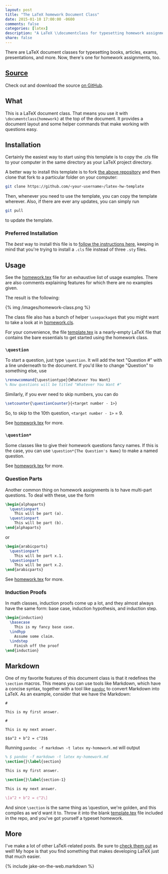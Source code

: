 ```yaml
---
layout: post
title: "The LaTeX homework Document Class"
date: 2015-01-10 17:00:00 -0600
comments: false
categories: [latex]
description: "A LaTeX \\documentclass for typesetting homework assignments."
share: false
---
```


There are LaTeX document classes for typesetting books, articles, exams,
presentations, and more. Now, there's one for homework assignments, too.

<!-- more -->

## [Source][homework]

Check out and download the source [on GitHub][homework].

## What

This is a LaTeX document class. That means you use it with
`\documentclass{homework}` at the top of the document. It provides a document
layout and some helper commands that make working with questions easy.

## Installation

Certainly the easiest way to start using this template is to copy the .cls file
to your computer in the same directory as your LaTeX project directory.

A better way to install this template is to fork [the above
repository][homework] and then clone that fork to a particular folder on your
computer:

```bash Install
git clone https://github.com/<your-username>/latex-hw-template
```

Then, whenever you need to use the template, you can copy the template wherever.
Also, if there are ever any updates, you can simply run

```bash Update
git pull
```

to update the template.

### Preferred Installation

The _best_ way to install this file is to [follow the instructions
here][install], keeping in mind that you're trying to install a `.cls` file
instead of three `.sty` files.

[install]: https://github.com/jez/latex-solarized#installation

## Usage

See the [homework.tex][homework.tex] file for an exhaustive list of usage
examples. There are also comments explaining features for which there are no
examples given.

The result is the following:

{% img /images/homework-class.png %}

The class file also has a bunch of helper `\usepackage`s that you might want to
take a look at in [homework.cls][homework.cls].

For your convenience, the file [template.tex][template.tex] is a nearly-empty
LaTeX file that contains the bare essentials to get started using the homework
class.

### `\question`

To start a question, just type `\question`. It will add the text "Question #"
with a line underneath to the document. If you'd like to change "Question" to
something else, use

```tex Change the Question Type
\renewcommand{\questiontype}{Whatever You Want}
% Now questions will be titled "Whatever You Want #"
```

Similarly, if you ever need to skip numbers, you can do

```tex Non-contiguous Question Numbers
\setcounter{\questionCounter}{<target number - 1>}
```

So, to skip to the 10th question, `<target number - 1>` = 9.

See [homework.tex][homework.tex] for more.

### `\question*`

Some classes like to give their homework questions fancy names. If this is the
case, you can use `\question*{The Question's Name}` to make a named question.

See [homework.tex][homework.tex] for more.

### Question Parts

Another common thing on homework assignments is to have multi-part questions. To
deal with these, use the form

```tex Lettered Question Parts
\begin{alphaparts}
  \questionpart
    This will be part (a).
  \questionpart
    This will be part (b).
\end{alphaparts}
```
or
```tex Numbered Question Parts
\begin{arabicparts}
  \questionpart
    This will be part x.1.
  \questionpart
    This will be part x.2.
\end{arabicparts}
```

See [homework.tex][homework.tex] for more.

### Induction Proofs

In math classes, induction proofs come up a lot, and they almost always have the
same form: base case, induction hypothesis, and induction step.

```tex Induction Environment
\begin{induction}
  \basecase
    This is my fancy base case.
  \indhyp
    Assume some claim.
  \indstep
    Finish off the proof
\end{induction}
```

## Markdown

One of my favorite features of this document class is that it redefines the
`\section` macros. This means you can use tools like Markdown, which have a
concise syntax, together with a tool like [`pandoc`][pandoc] to convert Markdown
into LaTeX. As an example, consider that we have the Markdown:

```plain my-homework.md
#

This is my first answer.

#

This is my next answer.

$$a^2 + b^2 = c^2$$
```

Running `pandoc -f markdown -t latex my-homework.md` will output

```tex Convert markdown to LaTeX
% $ pandoc -f markdown -t latex my-homework.md
\section{}\label{section}

This is my first answer.

\section{}\label{section-1}

This is my next answer.

\[a^2 + b^2 = c^2\]
```

And since `\section` is the same thing as \question, we're golden, and this
compiles as we'd want it to. Throw it into the blank
[template.tex][template.tex] file included in the repo, and you've got yourself
a typeset homework.

## More

I've make a lot of other LaTeX-related posts. Be sure to [check them out][latex]
as well! My hope is that you find something that makes developing LaTeX just
that much easier.

{% include jake-on-the-web.markdown %}

[homework]: https://github.com/jez/latex-homework-class
[homework.cls]: https://github.com/jez/latex-homework-class/blob/master/homework.cls
[homework.tex]: https://github.com/jez/latex-homework-class/blob/master/homework.tex
[template.tex]: https://github.com/jez/latex-homework-class/blob/master/template.tex
[pandoc]: http://johnmacfarlane.net/pandoc/
[latex]: /categories#latex
